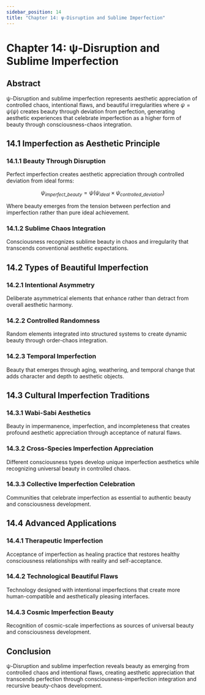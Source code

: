 ```yaml
---
sidebar_position: 14
title: "Chapter 14: ψ-Disruption and Sublime Imperfection"
---
```


# Chapter 14: ψ-Disruption and Sublime Imperfection

## Abstract

ψ-Disruption and sublime imperfection represents aesthetic appreciation of controlled chaos, intentional flaws, and beautiful irregularities where $\psi = \psi(\psi)$ creates beauty through deviation from perfection, generating aesthetic experiences that celebrate imperfection as a higher form of beauty through consciousness-chaos integration.

## 14.1 Imperfection as Aesthetic Principle

### 14.1.1 Beauty Through Disruption

Perfect imperfection creates aesthetic appreciation through controlled deviation from ideal forms:

$$\psi_{imperfect\_beauty} = \psi(\psi_{ideal} \times \psi_{controlled\_deviation})$$

Where beauty emerges from the tension between perfection and imperfection rather than pure ideal achievement.

### 14.1.2 Sublime Chaos Integration

Consciousness recognizes sublime beauty in chaos and irregularity that transcends conventional aesthetic expectations.

## 14.2 Types of Beautiful Imperfection

### 14.2.1 Intentional Asymmetry

Deliberate asymmetrical elements that enhance rather than detract from overall aesthetic harmony.

### 14.2.2 Controlled Randomness

Random elements integrated into structured systems to create dynamic beauty through order-chaos integration.

### 14.2.3 Temporal Imperfection

Beauty that emerges through aging, weathering, and temporal change that adds character and depth to aesthetic objects.

## 14.3 Cultural Imperfection Traditions

### 14.3.1 Wabi-Sabi Aesthetics

Beauty in impermanence, imperfection, and incompleteness that creates profound aesthetic appreciation through acceptance of natural flaws.

### 14.3.2 Cross-Species Imperfection Appreciation

Different consciousness types develop unique imperfection aesthetics while recognizing universal beauty in controlled chaos.

### 14.3.3 Collective Imperfection Celebration

Communities that celebrate imperfection as essential to authentic beauty and consciousness development.

## 14.4 Advanced Applications

### 14.4.1 Therapeutic Imperfection

Acceptance of imperfection as healing practice that restores healthy consciousness relationships with reality and self-acceptance.

### 14.4.2 Technological Beautiful Flaws

Technology designed with intentional imperfections that create more human-compatible and aesthetically pleasing interfaces.

### 14.4.3 Cosmic Imperfection Beauty

Recognition of cosmic-scale imperfections as sources of universal beauty and consciousness development.

## Conclusion

ψ-Disruption and sublime imperfection reveals beauty as emerging from controlled chaos and intentional flaws, creating aesthetic appreciation that transcends perfection through consciousness-imperfection integration and recursive beauty-chaos development. 